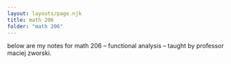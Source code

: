 ```yaml
---
layout: layouts/page.njk
title: math 206
folder: "math 206"
---
```


below are my notes for math 206 – functional analysis – taught by professor maciej zworski.
